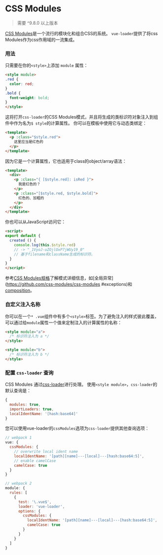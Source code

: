 # CSS Modules

> 需要 ^9.8.0 以上版本

[CSS Modules](https://github.com/css-modules/css-modules)是一个流行的模块化和组合CSS的系统。 `vue-loader`提供了将css Modules作为css作用域的一流集成。

### 用法

只需要在你的`<style>`上添加  `module` 属性：

``` html
<style module>
.red {
  color: red;
}
.bold {
  font-weight: bold;
}
</style>
```

这将打开`css-loader`的CSS Modules模式，并且将生成的类标识符对象注入到组件中作为名为`$ style`的计算属性。 你可以在模板中使用它与动态类绑定：

``` html
<template>
  <p :class="$style.red">
    这里应当是红色的
  </p>
</template>
```

因为它是一个计算属性，它也适用于class的object/array语法：

``` html
<template>
  <div>
    <p :class="{ [$style.red]: isRed }">
      我是红色的？
    </p>
    <p :class="[$style.red, $style.bold]">
      红色的、加粗的
    </p>
  </div>
</template>
```

你也可以从JavaScript访问它：

``` html
<script>
export default {
  created () {
    console.log(this.$style.red)
    // -> "_1VyoJ-uZOjlOxP7jWUy19_0"
    // 基于filename和className生成的标识符。
  }
}
</script>
```

参考[CSS Modules规格](https://github.com/css-modules/css-modules)了解模式详细信息，如[全局异常](https://github.com/css-modules/css-modules #exceptions)和[composition](https://github.com/css-modules/css-modules#composition)。

### 自定义注入名称

你可以在一个`* .vue`组件中有多个`<style>`标签。为了避免注入的样式彼此覆盖，可以通过给`module`属性一个值来定制注入的计算属性的名称：

``` html
<style module="a">
  /* 标识符注入为 a */
</style>

<style module="b">
  /* 标识符注入为 b */
</style>
```

### 配置 `css-loader` 查询

CSS Modules 通过[css-loader](https://github.com/webpack/css-loader)进行处理。 使用`<style module>`，`css-loader`的默认查询是：

``` js
{
  modules: true,
  importLoaders: true,
  localIdentName: '[hash:base64]'
}
```

您可以使用vue-loader的`cssModules`选项为`css-loader`提供其他查询选项：

``` js
// webpack 1
vue: {
  cssModules: {
    // overwrite local ident name
    localIdentName: '[path][name]---[local]---[hash:base64:5]',
    // enable camelCase
    camelCase: true
  }
}

// webpack 2
module: {
  rules: [
    {
      test: '\.vue$',
      loader: 'vue-loader',
      options: {
        cssModules: {
          localIdentName: '[path][name]---[local]---[hash:base64:5]',
          camelCase: true
        }
      }
    }
  ]
}
```
